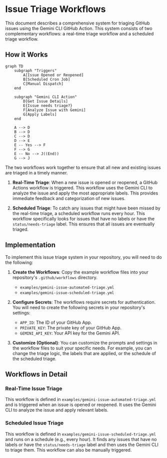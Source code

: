 # Issue Triage Workflows

This document describes a comprehensive system for triaging GitHub issues using the Gemini CLI GitHub Action. This system consists of two complementary workflows: a real-time triage workflow and a scheduled triage workflow.

## How it Works

```mermaid
graph TD
    subgraph "Triggers"
        A[Issue Opened or Reopened]
        B[Scheduled Cron Job]
        C[Manual Dispatch]
    end

    subgraph "Gemini CLI Action"
        D[Get Issue Details]
        E{Issue needs triage?}
        F[Analyze Issue with Gemini]
        G[Apply Labels]
    end

    A --> D
    B --> D
    C --> D
    D --> E
    E -- Yes --> F
    F --> G
    E -- No --> J((End))
    G --> J
```

The two workflows work together to ensure that all new and existing issues are triaged in a timely manner.

1.  **Real-Time Triage**: When a new issue is opened or reopened, a GitHub Actions workflow is triggered. This workflow uses the Gemini CLI to analyze the issue and apply the most appropriate labels. This provides immediate feedback and categorization of new issues.

2.  **Scheduled Triage**: To catch any issues that might have been missed by the real-time triage, a scheduled workflow runs every hour. This workflow specifically looks for issues that have no labels or have the `status/needs-triage` label. This ensures that all issues are eventually triaged.

## Implementation

To implement this issue triage system in your repository, you will need to do the following:

1.  **Create the Workflows**: Copy the example workflow files into your repository's `.github/workflows` directory.

    *   `examples/gemini-issue-automated-triage.yml`
    *   `examples/gemini-issue-scheduled-triage.yml`

2.  **Configure Secrets**: The workflows require secrets for authentication. You will need to create the following secrets in your repository's settings:

    *   `APP_ID`: The ID of your GitHub App.
    *   `PRIVATE_KEY`: The private key of your GitHub App.
    *   `GEMINI_API_KEY`: Your API key for the Gemini API.

3.  **Customize (Optional)**: You can customize the prompts and settings in the workflow files to suit your specific needs. For example, you can change the triage logic, the labels that are applied, or the schedule of the scheduled triage.

## Workflows in Detail

### Real-Time Issue Triage

This workflow is defined in `examples/gemini-issue-automated-triage.yml` and is triggered when an issue is opened or reopened. It uses the Gemini CLI to analyze the issue and apply relevant labels.

### Scheduled Issue Triage

This workflow is defined in `examples/gemini-issue-scheduled-triage.yml` and runs on a schedule (e.g., every hour). It finds any issues that have no labels or have the `status/needs-triage` label and then uses the Gemini CLI to triage them. This workflow can also be manually triggered.
